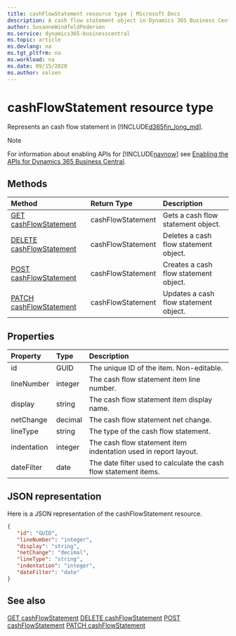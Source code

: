 ```yaml
---
title: cashFlowStatement resource type | Microsoft Docs
description: A cash flow statement object in Dynamics 365 Business Central.
author: SusanneWindfeldPedersen
ms.service: dynamics365-businesscentral
ms.topic: article
ms.devlang: na
ms.tgt_pltfrm: na
ms.workload: na
ms.date: 09/15/2020
ms.author: solsen
---
```


# cashFlowStatement resource type
Represents an cash flow statement in [!INCLUDE[d365fin_long_md](../../includes/d365fin_long_md.md)].

> [!NOTE]  
> For information about enabling APIs for [!INCLUDE[navnow](../../includes/navnow_md.md)] see [Enabling the APIs for Dynamics 365 Business Central](../enabling-apis-for-dynamics-nav.md).

## Methods

| Method              | Return Type|Description               |
|:--------------------|:-----------|:-------------------------|
|[GET cashFlowStatement](../api/dynamics_cashFlowStatement_Get.md)|cashFlowStatement|Gets a cash flow statement object.|
|[DELETE cashFlowStatement](../api/dynamics_cashFlowStatement_Delete.md)|cashFlowStatement|Deletes a cash flow statement object.|
|[POST cashFlowStatement](../api/dynamics_cashFlowStatement_Create.md)|cashFlowStatement|Creates a cash flow statement object.|
|[PATCH cashFlowStatement](../api/dynamics_cashFlowStatement_Update.md)|cashFlowStatement|Updates a cash flow statement object.|






## Properties

| Property           | Type   |Description     |
|:-------------------|:-------|:---------------|
|id|GUID|The unique ID of the item. Non-editable.|
|lineNumber|integer|The cash flow statement item line number.|
|display|string|The cash flow statement item display name.|
|netChange|decimal|The cash flow statement net change. |
|lineType|string|The type of the cash flow statement.|
|indentation|integer|The cash flow statement item indentation used in report layout.|
|dateFilter|date|The date filter used to calculate the cash flow statement items.|


## JSON representation

Here is a JSON representation of the cashFlowStatement resource.


```json
{
   "id": "GUID",
   "lineNumber": "integer",
   "display": "string",
   "netChange": "decimal",
   "lineType": "string",
   "indentation": "integer",
   "dateFilter": "date"
}
```
## See also

[GET cashFlowStatement](../api/dynamics_cashFlowStatement_Get.md)
[DELETE cashFlowStatement](../api/dynamics_cashFlowStatement_Delete.md)
[POST cashFlowStatement](../api/dynamics_cashFlowStatement_Create.md)
[PATCH cashFlowStatement](../api/dynamics_cashFlowStatement_Update.md)

